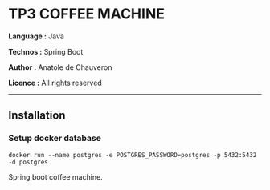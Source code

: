 # TP3 COFFEE MACHINE

**Language :** Java

**Technos :** Spring Boot

**Author :** Anatole  de Chauveron

**Licence :** All rights reserved

___

## Installation

### Setup docker database

```shell
docker run --name postgres -e POSTGRES_PASSWORD=postgres -p 5432:5432 -d postgres
```

Spring boot coffee machine.